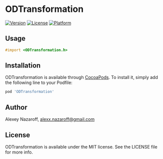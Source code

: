 # ODTransformation

[![Version](https://img.shields.io/cocoapods/v/ODTransformation.svg?style=flat)](http://cocoapods.org/pods/ODTransformation)
[![License](https://img.shields.io/cocoapods/l/ODTransformation.svg?style=flat)](http://cocoapods.org/pods/ODTransformation)
[![Platform](https://img.shields.io/cocoapods/p/ODTransformation.svg?style=flat)](http://cocoapods.org/pods/ODTransformation)

## Usage

```objective-c
#import <ODTransformation.h>
```

## Installation

ODTransformation is available through [CocoaPods](http://cocoapods.org). To install
it, simply add the following line to your Podfile:

```ruby
pod 'ODTransformation'
```

## Author

Alexey Nazaroff, alexx.nazaroff@gmail.com

## License

ODTransformation is available under the MIT license. See the LICENSE file for more info.

